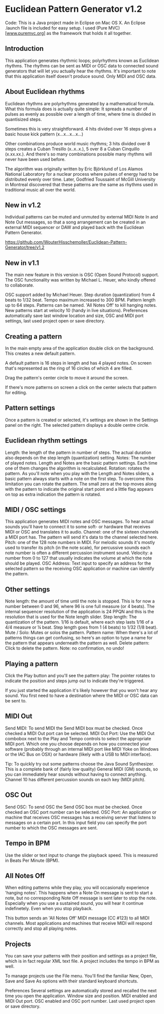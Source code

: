 # Euclidean Pattern Generator v1.2

Code:
This is a Java project made in Eclipse on Mac OS X. An Eclipse .launch file is included for easy setup.
I used (Pure MVC)[www.puremvc.org] as the framework that holds it all together.


## Introduction
This application generates rhythmic loops; polyrhythms known as Euclidean rhythms. The rhythms can be sent as MIDI or OSC data to connected sound generators that will let you actually hear the rhythms. It's important to note that this application itself doesn't produce sound. Only MIDI and OSC data.


## About Euclidean rhythms
Euclidean rhythms are polyrhythms generated by a mathematical formula. What this formula does is actually quite simple: It spreads a number of pulses as evenly as possible over a length of time, where time is divided in quantisized steps.

Sometimes this is very straightforward. 4 hits divided over 16 steps gives a basic house kick pattern (x...x...x...x...)

Other combinations produce world music rhythms; 3 hits divided over 8 steps creates a Cuban Tresillo (x..x..x.), 5 over 8 a Cuban Cinquillo (x.xx.xx.). And there's so many combinations possible many rhythms will never have been used before.

The algorithm was originally written by Eric Björklund of Los Alamos National Laboratory for a nuclear process where pulses of energy had to be distributed evenly over time. Later, Godfried Toussaint of McGill University in Montreal discovered that these patterns are the same as rhythms used in traditional music all over the world.

## New in v1.2
Individual patterns can be muted and unmuted by external MIDI Note In and Note Out messages, so that a song arrangement can be created in an external MIDI sequencer or DAW and played back with the Euclidean Pattern Generator.

https://github.com/WouterHisschemoller/Euclidean-Pattern-Generator/tree/v1.2

## New in v1.1
The main new feature in this version is OSC (Open Sound Protocol) support. The OSC functionality was written by Michael L. Heuer, who kindly offered to collaborate.

OSC support added by Michael Heuer.
Step duration (quantization) from 4 beats to 1/32 beat.
Tempo maximum increased to 300 BPM.
Pattern length up to 64 steps.
Patterns can be named.
'All Notes Off' to kill hanging notes.
New patterns start at velocity 10 (handy in live situations).
Preferences automatically save last window location and size, OSC and MIDI port settings, last used project open or save directory.


## Creating a pattern
In the main empty area of the application double click on the background. This creates a new default pattern.

A default pattern is 16 steps in length and has 4 played notes. On screen that's represented as the ring of 16 circles of which 4 are filled.

Drag the pattern's center circle to move it around the screen.

If there's more patterns on screen a click on the center selects that pattern for editing.


## Pattern settings
Once a pattern is created or selected, it's settings are shown in the Settings panel on the right. The selected pattern displays a double centre circle.

## Euclidean rhythm settings
Length: the length of the pattern in number of steps. The actual duration also depends on the step length (quantization) setting.
Notes: The number of played notes. Length and Notes are the basic pattern settings. Each time one of them changes the algorithm is recalculated.
Rotation: rotates the pattern. As you'll note when you play with the Length and Notes sliders, a basic pattern always starts with a note on the first step. To overcome this limitation you can rotate the pattern. The small zero at the top moves along with the pattern to indicate the original start point and a little flag appears on top as extra indication the pattern is rotated.

## MIDI / OSC settings
This application generates MIDI notes and OSC messages. To hear actual sounds you'll have to connect it to some soft- or hardware that receives MIDI or OSC and translates it to audio.
Channel: one of the sixteen channels a MIDI port has. The pattern will send it's data to the channel selected here.
Pitch: one of the 128 note numbers in MIDI. For melodic sounds it's mostly used to transfer its pitch (in the note scale), for percussive sounds each note number is often a different percussion instrument sound.
Velocity: a number from 0 to 127 that usually indicates the volume at which the note should be played.
OSC Address: Text input to specify an address for the selected pattern so the receiving OSC application or machine can identify the pattern.

## Other settings
Note length: the amount of time until the note is stopped. This is for now a number between 0 and 96, where 96 is one full measure (or 4 beats). The internal sequencer resolution of the application is 24 PPQN and this is the resolution that is used for the Note length slider.
Step length: The quantization of the pattern. 1/16 is default, where each step lasts 1/16 of a 4/4 measure or ¼ beat. Step length goes from 1 (4 beats) to 1/32 (1/8 beat).
Mute / Solo: Mutes or solos the pattern.
Pattern name: When there's a lot of patterns things can get confusing, so here's an option to type a name for the pattern that appears underneath the pattern as well.
Delete pattern: Click to delete the pattern. Note: no confirmation, no undo!


## Playing a pattern
Click the Play button and you'll see the pattern play: The pointer rotates to indicate the position and steps jump out to indicate they're triggered.

If you just started the application it's likely however that you won't hear any sound. You first need to have a destination where the MIDI or OSC data can be sent to.

## MIDI Out
Send MIDI: To send MIDI the Send MIDI box must be checked. Once checked a MIDI Out port can be selected.
MIDI Out Port: Use the MIDI Out combobox next to the Play and Tempo controls to select the appropriate MIDI port. Which one you choose depends on how you connected your software (probably through an internal MIDI port like MIDI Yoke on Windows or the IAC Bus on OSX) or hardware (likely with a USB to MIDI interface). 

Tip: To quickly try out some patterns choose the Java Sound Synthesizer. This is a complete bank of (fairly low quality) General MIDI (GM) sounds, so you can immediately hear sounds without having to connect anything. Channel 10 has different percussion sounds on each key (MIDI pitch).

## OSC Out
Send OSC: To send OSC the Send OSC box must be checked. Once checked an OSC port number can be selected.
OSC Port: An application or machine that receives OSC messages has a receiving server that listens to messages on a certain port. In this input field you can specify the port number to which the OSC messages are sent.

## Tempo in BPM
Use the slider or text input to change the playback speed. This is measured in Beats Per Minute (BPM).

## All Notes Off
When editing patterns while they play, you will occasionally experience 'hanging notes'. This happens when a Note On message is sent to start a note, but no corresponding Note Off message is sent later to stop the note. Especially when you use a sustained sound, you will hear it continue indefinetely. Even when you stop playback.

This button sends an 'All Notes Off' MIDI message (CC #123) to all MIDI channels. Most applications and machines that receive MIDI will respond correctly and stop all playing notes.


## Projects
You can save your patterns with their position and settings as a project file, which is in fact regular XML text file. A project includes the tempo in BPM as well.

To manage projects use the File menu. You'll find the familiar New, Open, Save and Save As options with their standard keyboard shortcuts.


Preferences
Several settings are automatically stored and recalled the next time you open the application.
Window size and position.
MIDI enabled and MIDI Out port.
OSC enabled and OSC port number.
Last used project open or save directory.
